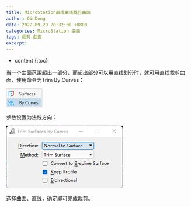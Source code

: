 ```yaml
---
title: MicroStation直线曲线裁剪曲面
author: QinDong
date: 2022-09-29 20:32:00 +0800
categories: MicroStation 曲面
tags: 裁剪 曲面
excerpt: 
---
```

* content
{:toc}

当一个曲面范围超出一部分，而超出部分可以用直线划分时，就可用直线裁剪曲面，使用命令为Trim By Curves：

![](/img/2022/2022-09-29-20-38-48.png)

参数设置为法线方向：

![](/img/2022/2022-09-29-20-38-54.png)

选择曲面、直线，确定即可完成裁剪。